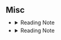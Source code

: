 <h1 id="misc"></h1>

<h2 style="margin: 30px 0px 10px;">Misc</h2>

<ul style="line-height: 1.5; margin: 0;">
    <li>
      <details>
    <summary><a>Reading Note</a></summary>
<p>03/2025   因为正如赫鲁晓夫所说，一旦互相发射导弹，共产主义的灰烬和资本主义的灰烬将没有什么差别，连最极端的意识形态倡导者也分辨不出来，因为他也已经死了。
    在当今这个时代，面对如此多的不确定性，只有一点是确定的：我们要面对“世界是不确定的”这个事实。 -- 《不确定的时代》</p>
<p>12/2024    也许艺术家的目光和心思已在别处。也许他们已经感到需要妥协。成为一名艺术企业家的后果之一是，你会像任何从商的人一样，容易接受权宜的哲学，接受偶尔也要与魔鬼做交易的现实。一旦你与那个尖尾巴的魔鬼从同一把勺子里喝水，
不虚伪就变得极其困难。比如你前一天晚上刚参加过一个时髦的博物馆晚宴，刚好坐在某个投资银行行长的旁边，而他恰巧又是你作品的主要收藏者或客户之一，那你如何创作楚深刻的、发自内心的反资本主义的艺术品呢？再者，当你自己的碳排放量大远大于大部分人时，
你怎么创作出有关环境的作品？你是否能错做出旨在揭露社会不公的绘画和雕塑作品，而你又明显从这个社会中受益？还有，你是否会批判一个你作为核心成员的机构？答案是，你不会。-- 《现代艺术150年》</p>
<p>11/2024    在寸土寸金的江湖里面我参悟人性，桀骜不驯的侠客按照自己的蓝图登顶。 -- 《龙Loong》</p>
<p>10/2024 在这里，我们终于回到我们的出发点。实际上根本没有艺术这回事，只有艺术家，他们是些男男女女，具有惊人的天赋，善于平衡形状和色彩以达到“合适”的效果。
更稀罕的是具有正直性格的人，他们不肯在半途止步，时刻准备放弃所有唾手可得的效果，放弃所有表面上的成功，去踏踏实实地经历工作中的辛劳和痛苦。我们相信永远都会有艺术家诞生。
但是会不会也有艺术？这在同样大的程度上也有赖于我们自己，也就是艺术家的公众。通过我们的冷漠或我们的关心，通过我们的成见或我们的理解，我们还是可以决定事情的结局。
恰恰是我们自己，必须保证传统的命脉不致中断，保证艺术家仍然有机会去丰富那串宝贵的珍珠，那是往昔留给我们的传家之宝。 -- 《艺术的故事》</p>
<p>09/2024 用尽全力飞翔吧，这样当你老了之后在僧庐下听雨的时候，你才有那些走马般的瞬间在脑海中流过，你不会后悔的。你曾经满世界地远行，你要去一个地方，你从未去过，不知道是哪里，但你相信那里很美。 -- 《龙与少年游》</p>
<p>08/2024 在现实世界中，存在着一颗北极星，那是小熊星座中最明亮的恒星。而在思想的世界里，却存在无数个类似的导航指引。每一种新的追求，每一个新的痴迷，都悬挂在黑暗的地平线上，闪烁着耀眼的光芒，向不懈追寻的人们招手致意。这就是为什么我最大的快乐在于知道旅程永远不会结束，我也永远不会停歇。总会有新的事物等着我去追逐探索。对科学家而言，想象力就如同布满北极星的璀璨天空。 -- 《我看见的世界 李飞飞自传》</p>
<p>07/2024 “猎人”和“农夫”之间的关键区别是,“猎人”知道自己想要完成什么，想解决什么问题，想使用什么方法。“猎人”是前瞻主动的。相反，“农夫”被动做出回应，他们的动力来自其他人的工作，他们修正这些工作中的错误或是加以扩展。又或者他们会参加朋友的一些不相关项目，通过这种方式获得发表机会。有时这种区别并不明显，比如，与同事的一次交谈，或对篇重要论文的回应，兴许为他们带来了终生投入的工作。尽管如此，但我认为这就是学者在思考自己研究时的重要区别。 -- 《普林斯顿经济学研究指南》</p>
<p>06/2024 “远离我的欲望”，这是珍妮 霍尔泽在时代广场大屏幕上写下的句子。接下来，人们会读到这样的句子：“过多的欲望是不道德的，滥用权力从来都不是什么新鲜事。’作者认为这些句子都是一些老生常谈的道理，都是人们聊天时经常会说到的。这些有着言外之意的句子，在人流涌动的大都市中慢慢地影响着人们。 -- 《艺术流派鉴赏方法》</p>
<p>05/2024 为了掩盖自己的真实意图，银行家们在讨论中央银行形式时，决定采取地区性储备中心的形式，用“区域性”和“分散性”这个虚假的面纱，向社会表明这似乎是独立的区域中央银行，以掩盖他们青睐并实施
欧洲式中央银行的意图。看上去储备和纸钞的发型“好像是“分散到地区储备银行手中，但事实上”却集中到中央管制委员会手中，并由他们进行协调。 -- 《美联储的起源》</p>
<p>04/2024 但是,尽管这么说，我却觉得我这一生并不空虚；我活得很充实，也很有意思，因为有我们仨。也可说：我们仨都没有虚度此生，因为是我们仨。 -- 《我们仨》</p>
<p>03/2024 我一直认为，在科学研究这一领域，乐观对成功而言同样不可或缺；我遇到的成功的科学家都会夸大他或她正在进行的研究的重要性。我还相信，不爱夸大自己重要性的人在反复面对挫折和失败时会一蹶不振，这种情况也是大多数研究人员的结局。 -- 《思考，快与慢》</p>
<p>02/2024 或许最奇怪的是，库珀、迪米特洛夫和劳发现一些公司的核心业务与互联网无关，却决定更改名字来包含“com”，此类公司在公告宣布的5天之内产生23%的异常汇回报，甚至在将事件窗口扩大至之后60天能观察到140%的异常汇报。这是一个在工作中应用代表性启发的好例子。由此可见，市场能够有效处理的信息就这么点儿。 -- 《行为金融学》</p>
<p>01/2024 奢侈不在于你买得起多少钱的东西。奢侈是中间是，是如何恰如其分地对待它，是要花时间去理解体会它，然后选出好的。奢侈就是买正确的东西。 -- 《奢侈的》</p>
<p>12/2023 如果你想投机的话，请睁大自己的双眼，知道最终有可能亏本；请确保将风险额度控制在一定范围内，并将投机与你的投资计划完全分开。 -- 《聪明的投机者》</p>
<p>11/2023 做某事是为了其他事情，做其他事情又是为了另一些事情，等等。当我们“他律”地行动是，我们就是为了某些外在与我们所给定的目的而行动的，我们是自己所追求的各种目的的工具，而非目的的的设定者。
康德的意志自由观念与此截然对立。当我们自律地行动——根据我们给自己所立的法则行动——时，我们做某事是为了这件事本身，它自己就是目的。我们不再是外在于我们所给定的各种目的的工具。 -- 《公正：何谓正当之为？》</p>
<p>10/2023 制度改革必须不断适应新的情况和挑战。理解和评价改革，不能生搬硬套某种抽象的哲学或理论标准，而必须深入了解改革背景和约束条件，仔细考量在特定时空下所产生的改革效果。 -- 《置身事内：中国政府与经济发展》</p>
<p>09/2023 而你们送给我的礼物，却能和我朝夕相处，至死方休；我甚至还能将它遗爱人间而含笑而终。 -- 《查令十字街84号》</p>
<p>08/2023 事实上，当哲学家对“杀人”和“任人死去“的区别感兴趣时，他们常常将自己置于代理人的视角。 -- 《伦理学反教材》</p>
<p>07/2023 愿为江水，与君重逢。 -- 《命运 文在寅自传》</p>
<p>06/2023 想知道人生如何得到幸福，首先研究怎么样才能变得痛苦；想知道企业如何能够做强做大，先了解企业怎么才能走向衰败；想知道如何在股市投资成功，先了解怎样会导致亏损。躲开越多导致失败的因素，获取成功的概率就越大。能躲开所有导致
失败的因素，想不成功那纯属做梦。 -- 《巴芒演义》</p>
<p>05/2023 “如果没有我，巴黎时装周就没什么看头。我山本耀司本人就要做‘反耀司’风格。”就像这样，我一直不断给自己施压。 -- 《做衣服》</p>
<p>04/2023 只是将卫生纸中间的芯改成四角形，就发生了如此巨大的变化。我之所以强调这个提案的意义，并不是要将世界上的卷筒卫生纸都改成四角形，而是希望大家能够注意到“四角形卷筒卫生纸”所代表的“批判性”。单单从生活的立场来看，设计也具有一种批判性。
设计的这种属性由来已久。若我们去追溯设计概念的缘起、设计行为的发生，就会发生设计本身就具有批判性。如果大家能够从圆形卷筒的卫生纸与四角形卷筒的卫生纸之间的差异中感受到这种批判性的存在，是我和设计师共同的荣幸。 -- 《设计中的设计》</p>
<p>03/2023 为那一天而活的意义在于，没办法为那一天而活。好，我要出发。时间已到。 -- 《山本耀司：我投下一枚炸弹》</p>
<p>02/2023 不管全世界所有人怎么说，我都认为自己的感受才是正确的。无论别人怎么看，我绝不打乱自己的节奏。喜欢的事自然可以坚持，不喜欢怎么也长久不了。 -- 《当我谈跑步时我谈些什么》</p>
<p>01/2023 每个人心里都有个死小孩。 -- 《龙族》</p>
      </details>
</li>
</ul>
<ul style="line-height: 1.5; margin: 0;">
    <li>
      <details>
    <summary><a>Reading Note</a></summary>
<p>03/2025   因为正如赫鲁晓夫所说，一旦互相发射导弹，共产主义的灰烬和资本主义的灰烬将没有什么差别，连最极端的意识形态倡导者也分辨不出来，因为他也已经死了。
    在当今这个时代，面对如此多的不确定性，只有一点是确定的：我们要面对“世界是不确定的”这个事实。 -- 《不确定的时代》</p>
<p>12/2024    也许艺术家的目光和心思已在别处。也许他们已经感到需要妥协。成为一名艺术企业家的后果之一是，你会像任何从商的人一样，容易接受权宜的哲学，接受偶尔也要与魔鬼做交易的现实。一旦你与那个尖尾巴的魔鬼从同一把勺子里喝水，
不虚伪就变得极其困难。比如你前一天晚上刚参加过一个时髦的博物馆晚宴，刚好坐在某个投资银行行长的旁边，而他恰巧又是你作品的主要收藏者或客户之一，那你如何创作楚深刻的、发自内心的反资本主义的艺术品呢？再者，当你自己的碳排放量大远大于大部分人时，
你怎么创作出有关环境的作品？你是否能错做出旨在揭露社会不公的绘画和雕塑作品，而你又明显从这个社会中受益？还有，你是否会批判一个你作为核心成员的机构？答案是，你不会。-- 《现代艺术150年》</p>
<p>11/2024    在寸土寸金的江湖里面我参悟人性，桀骜不驯的侠客按照自己的蓝图登顶。 -- 《龙Loong》</p>
<p>10/2024 在这里，我们终于回到我们的出发点。实际上根本没有艺术这回事，只有艺术家，他们是些男男女女，具有惊人的天赋，善于平衡形状和色彩以达到“合适”的效果。
更稀罕的是具有正直性格的人，他们不肯在半途止步，时刻准备放弃所有唾手可得的效果，放弃所有表面上的成功，去踏踏实实地经历工作中的辛劳和痛苦。我们相信永远都会有艺术家诞生。
但是会不会也有艺术？这在同样大的程度上也有赖于我们自己，也就是艺术家的公众。通过我们的冷漠或我们的关心，通过我们的成见或我们的理解，我们还是可以决定事情的结局。
恰恰是我们自己，必须保证传统的命脉不致中断，保证艺术家仍然有机会去丰富那串宝贵的珍珠，那是往昔留给我们的传家之宝。 -- 《艺术的故事》</p>
<p>09/2024 用尽全力飞翔吧，这样当你老了之后在僧庐下听雨的时候，你才有那些走马般的瞬间在脑海中流过，你不会后悔的。你曾经满世界地远行，你要去一个地方，你从未去过，不知道是哪里，但你相信那里很美。 -- 《龙与少年游》</p>
<p>08/2024 在现实世界中，存在着一颗北极星，那是小熊星座中最明亮的恒星。而在思想的世界里，却存在无数个类似的导航指引。每一种新的追求，每一个新的痴迷，都悬挂在黑暗的地平线上，闪烁着耀眼的光芒，向不懈追寻的人们招手致意。这就是为什么我最大的快乐在于知道旅程永远不会结束，我也永远不会停歇。总会有新的事物等着我去追逐探索。对科学家而言，想象力就如同布满北极星的璀璨天空。 -- 《我看见的世界 李飞飞自传》</p>
<p>07/2024 “猎人”和“农夫”之间的关键区别是,“猎人”知道自己想要完成什么，想解决什么问题，想使用什么方法。“猎人”是前瞻主动的。相反，“农夫”被动做出回应，他们的动力来自其他人的工作，他们修正这些工作中的错误或是加以扩展。又或者他们会参加朋友的一些不相关项目，通过这种方式获得发表机会。有时这种区别并不明显，比如，与同事的一次交谈，或对篇重要论文的回应，兴许为他们带来了终生投入的工作。尽管如此，但我认为这就是学者在思考自己研究时的重要区别。 -- 《普林斯顿经济学研究指南》</p>
<p>06/2024 “远离我的欲望”，这是珍妮 霍尔泽在时代广场大屏幕上写下的句子。接下来，人们会读到这样的句子：“过多的欲望是不道德的，滥用权力从来都不是什么新鲜事。’作者认为这些句子都是一些老生常谈的道理，都是人们聊天时经常会说到的。这些有着言外之意的句子，在人流涌动的大都市中慢慢地影响着人们。 -- 《艺术流派鉴赏方法》</p>
<p>05/2024 为了掩盖自己的真实意图，银行家们在讨论中央银行形式时，决定采取地区性储备中心的形式，用“区域性”和“分散性”这个虚假的面纱，向社会表明这似乎是独立的区域中央银行，以掩盖他们青睐并实施
欧洲式中央银行的意图。看上去储备和纸钞的发型“好像是“分散到地区储备银行手中，但事实上”却集中到中央管制委员会手中，并由他们进行协调。 -- 《美联储的起源》</p>
<p>04/2024 但是,尽管这么说，我却觉得我这一生并不空虚；我活得很充实，也很有意思，因为有我们仨。也可说：我们仨都没有虚度此生，因为是我们仨。 -- 《我们仨》</p>
<p>03/2024 我一直认为，在科学研究这一领域，乐观对成功而言同样不可或缺；我遇到的成功的科学家都会夸大他或她正在进行的研究的重要性。我还相信，不爱夸大自己重要性的人在反复面对挫折和失败时会一蹶不振，这种情况也是大多数研究人员的结局。 -- 《思考，快与慢》</p>
<p>02/2024 或许最奇怪的是，库珀、迪米特洛夫和劳发现一些公司的核心业务与互联网无关，却决定更改名字来包含“com”，此类公司在公告宣布的5天之内产生23%的异常汇回报，甚至在将事件窗口扩大至之后60天能观察到140%的异常汇报。这是一个在工作中应用代表性启发的好例子。由此可见，市场能够有效处理的信息就这么点儿。 -- 《行为金融学》</p>
<p>01/2024 奢侈不在于你买得起多少钱的东西。奢侈是中间是，是如何恰如其分地对待它，是要花时间去理解体会它，然后选出好的。奢侈就是买正确的东西。 -- 《奢侈的》</p>
<p>12/2023 如果你想投机的话，请睁大自己的双眼，知道最终有可能亏本；请确保将风险额度控制在一定范围内，并将投机与你的投资计划完全分开。 -- 《聪明的投机者》</p>
<p>11/2023 做某事是为了其他事情，做其他事情又是为了另一些事情，等等。当我们“他律”地行动是，我们就是为了某些外在与我们所给定的目的而行动的，我们是自己所追求的各种目的的工具，而非目的的的设定者。
康德的意志自由观念与此截然对立。当我们自律地行动——根据我们给自己所立的法则行动——时，我们做某事是为了这件事本身，它自己就是目的。我们不再是外在于我们所给定的各种目的的工具。 -- 《公正：何谓正当之为？》</p>
<p>10/2023 制度改革必须不断适应新的情况和挑战。理解和评价改革，不能生搬硬套某种抽象的哲学或理论标准，而必须深入了解改革背景和约束条件，仔细考量在特定时空下所产生的改革效果。 -- 《置身事内：中国政府与经济发展》</p>
<p>09/2023 而你们送给我的礼物，却能和我朝夕相处，至死方休；我甚至还能将它遗爱人间而含笑而终。 -- 《查令十字街84号》</p>
<p>08/2023 事实上，当哲学家对“杀人”和“任人死去“的区别感兴趣时，他们常常将自己置于代理人的视角。 -- 《伦理学反教材》</p>
<p>07/2023 愿为江水，与君重逢。 -- 《命运 文在寅自传》</p>
<p>06/2023 想知道人生如何得到幸福，首先研究怎么样才能变得痛苦；想知道企业如何能够做强做大，先了解企业怎么才能走向衰败；想知道如何在股市投资成功，先了解怎样会导致亏损。躲开越多导致失败的因素，获取成功的概率就越大。能躲开所有导致
失败的因素，想不成功那纯属做梦。 -- 《巴芒演义》</p>
<p>05/2023 “如果没有我，巴黎时装周就没什么看头。我山本耀司本人就要做‘反耀司’风格。”就像这样，我一直不断给自己施压。 -- 《做衣服》</p>
<p>04/2023 只是将卫生纸中间的芯改成四角形，就发生了如此巨大的变化。我之所以强调这个提案的意义，并不是要将世界上的卷筒卫生纸都改成四角形，而是希望大家能够注意到“四角形卷筒卫生纸”所代表的“批判性”。单单从生活的立场来看，设计也具有一种批判性。
设计的这种属性由来已久。若我们去追溯设计概念的缘起、设计行为的发生，就会发生设计本身就具有批判性。如果大家能够从圆形卷筒的卫生纸与四角形卷筒的卫生纸之间的差异中感受到这种批判性的存在，是我和设计师共同的荣幸。 -- 《设计中的设计》</p>
<p>03/2023 为那一天而活的意义在于，没办法为那一天而活。好，我要出发。时间已到。 -- 《山本耀司：我投下一枚炸弹》</p>
<p>02/2023 不管全世界所有人怎么说，我都认为自己的感受才是正确的。无论别人怎么看，我绝不打乱自己的节奏。喜欢的事自然可以坚持，不喜欢怎么也长久不了。 -- 《当我谈跑步时我谈些什么》</p>
<p>01/2023 每个人心里都有个死小孩。 -- 《龙族》</p>
      </details>
</li>
</ul>


<br />

